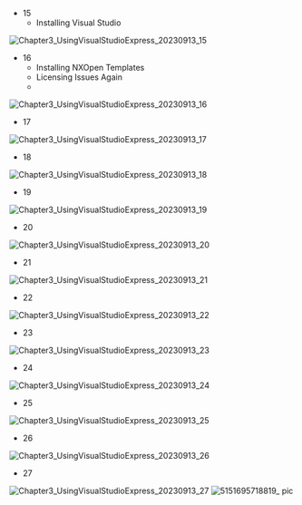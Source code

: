 - 15
  - Installing Visual Studio

![Chapter3_UsingVisualStudioExpress_20230913_15](https://github.com/ChenxingWang93/Using-NX-Open-to-Improve-Workflows/assets/31954987/db08a71a-9167-4824-b65c-ce22d6dc29e1)

- 16
  - Installing NXOpen Templates
  - Licensing Issues Again
  - 

![Chapter3_UsingVisualStudioExpress_20230913_16](https://github.com/ChenxingWang93/Using-NX-Open-to-Improve-Workflows/assets/31954987/61ec940f-debb-4518-a2c8-64816eaadae7)

- 17

![Chapter3_UsingVisualStudioExpress_20230913_17](https://github.com/ChenxingWang93/Using-NX-Open-to-Improve-Workflows/assets/31954987/f74d1ad9-77b0-4329-a1e5-4416b1df40eb)

- 18

![Chapter3_UsingVisualStudioExpress_20230913_18](https://github.com/ChenxingWang93/Using-NX-Open-to-Improve-Workflows/assets/31954987/a763305b-0b28-47fb-b3d5-9109243e0265)

- 19

![Chapter3_UsingVisualStudioExpress_20230913_19](https://github.com/ChenxingWang93/Using-NX-Open-to-Improve-Workflows/assets/31954987/4b1d6746-f9e6-4ef6-84ab-53571564d76c)

- 20

![Chapter3_UsingVisualStudioExpress_20230913_20](https://github.com/ChenxingWang93/Using-NX-Open-to-Improve-Workflows/assets/31954987/0884c6f1-506d-45c1-b5aa-511eb07f994f)

- 21

![Chapter3_UsingVisualStudioExpress_20230913_21](https://github.com/ChenxingWang93/Using-NX-Open-to-Improve-Workflows/assets/31954987/db6131c1-a317-4454-8176-7c41bd19b2c3)

- 22

![Chapter3_UsingVisualStudioExpress_20230913_22](https://github.com/ChenxingWang93/Using-NX-Open-to-Improve-Workflows/assets/31954987/fe372858-2e24-4650-932f-982190bed3a7)

- 23

![Chapter3_UsingVisualStudioExpress_20230913_23](https://github.com/ChenxingWang93/Using-NX-Open-to-Improve-Workflows/assets/31954987/6a21ea76-a658-4714-a6e5-2ba0bfe0ae84)

- 24

![Chapter3_UsingVisualStudioExpress_20230913_24](https://github.com/ChenxingWang93/Using-NX-Open-to-Improve-Workflows/assets/31954987/81a23eb1-7452-4d40-bd37-79892a1f2226)

- 25

![Chapter3_UsingVisualStudioExpress_20230913_25](https://github.com/ChenxingWang93/Using-NX-Open-to-Improve-Workflows/assets/31954987/29cac710-53a1-4049-b910-5790fcf34ace)

- 26

![Chapter3_UsingVisualStudioExpress_20230913_26](https://github.com/ChenxingWang93/Using-NX-Open-to-Improve-Workflows/assets/31954987/726bd693-b507-4ea2-b10a-729c9e05d2d6)

- 27

![Chapter3_UsingVisualStudioExpress_20230913_27](https://github.com/ChenxingWang93/Using-NX-Open-to-Improve-Workflows/assets/31954987/4fcbddb9-7eb7-4937-9b60-20860dbe54e6)
![5151695718819_ pic](https://github.com/ChenxingWang93/Using-NX-Open-to-Improve-Workflows/assets/31954987/6a1078a9-3dd8-4f03-9756-ffa289b51cbf)
